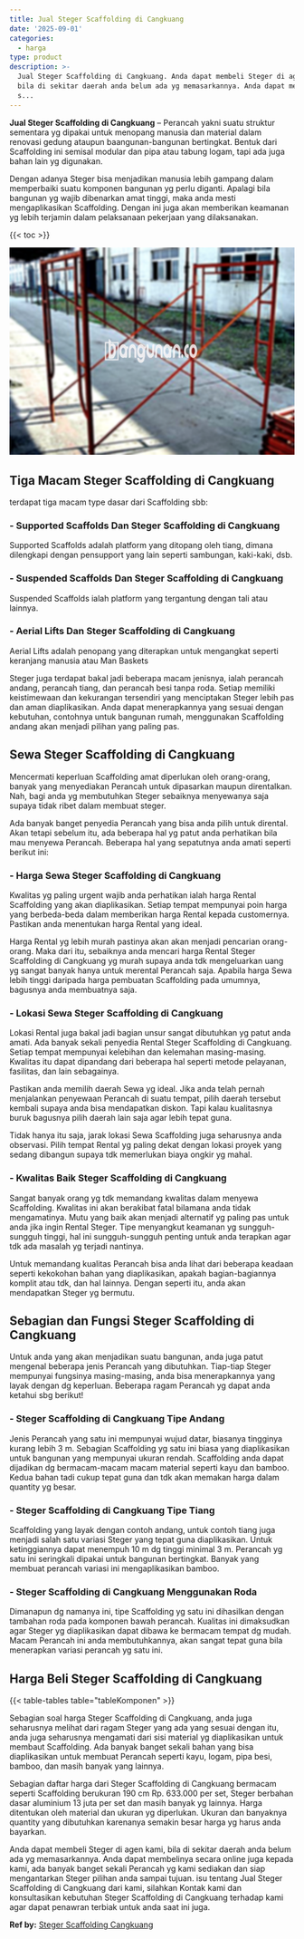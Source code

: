 ```yaml
---
title: Jual Steger Scaffolding di Cangkuang
date: '2025-09-01'
categories:
  - harga
type: product
description: >-
  Jual Steger Scaffolding di Cangkuang. Anda dapat membeli Steger di agen kami,
  bila di sekitar daerah anda belum ada yg memasarkannya. Anda dapat membelinya
  s...
---
```


**Jual Steger Scaffolding di Cangkuang** – Perancah yakni suatu struktur sementara yg dipakai untuk menopang manusia dan material dalam renovasi gedung ataupun baangunan-bangunan bertingkat. Bentuk dari Scaffolding ini semisal modular dan pipa atau tabung logam, tapi ada juga bahan lain yg digunakan.

Dengan adanya Steger bisa menjadikan manusia lebih gampang dalam memperbaiki suatu komponen bangunan yg perlu diganti. Apalagi bila bangunan yg wajib dibenarkan amat tinggi, maka anda mesti mengaplikasikan Scaffolding. Dengan ini juga akan memberikan keamanan yg lebih terjamin dalam pelaksanaan pekerjaan yang dilaksanakan.

{{< toc >}}

![Jual Steger Scaffolding di Cangkuang](/images/sewa-scaffolding-steger-29.png)

## Tiga Macam Steger Scaffolding di Cangkuang

terdapat tiga macam type dasar dari Scaffolding sbb:

### \- Supported Scaffolds Dan Steger Scaffolding di Cangkuang

Supported Scaffolds adalah platform yang ditopang oleh tiang, dimana dilengkapi dengan pensupport yang lain seperti sambungan, kaki-kaki, dsb.

### \- Suspended Scaffolds Dan Steger Scaffolding di Cangkuang

Suspended Scaffolds ialah platform yang tergantung dengan tali atau lainnya.

### \- Aerial Lifts Dan Steger Scaffolding di Cangkuang

Aerial Lifts adalah penopang yang diterapkan untuk mengangkat seperti keranjang manusia atau Man Baskets

Steger juga terdapat bakal jadi beberapa macam jenisnya, ialah perancah andang, perancah tiang, dan perancah besi tanpa roda. Setiap memiliki keistimewaan dan kekurangan tersendiri yang menciptakan Steger lebih pas dan aman diaplikasikan. Anda dapat menerapkannya yang sesuai dengan kebutuhan, contohnya untuk bangunan rumah, menggunakan Scaffolding andang akan menjadi pilihan yang paling pas.

## Sewa Steger Scaffolding di Cangkuang

Mencermati keperluan Scaffolding amat diperlukan oleh orang-orang, banyak yang menyediakan Perancah untuk dipasarkan maupun direntalkan. Nah, bagi anda yg membutuhkan Steger sebaiknya menyewanya saja supaya tidak ribet dalam membuat steger.

Ada banyak banget penyedia Perancah yang bisa anda pilih untuk dirental. Akan tetapi sebelum itu, ada beberapa hal yg patut anda perhatikan bila mau menyewa Perancah. Beberapa hal yang sepatutnya anda amati seperti berikut ini:

### \- Harga Sewa Steger Scaffolding di Cangkuang

Kwalitas yg paling urgent wajib anda perhatikan ialah harga Rental Scaffolding yang akan diaplikasikan. Setiap tempat mempunyai poin harga yang berbeda-beda dalam memberikan harga Rental kepada customernya. Pastikan anda menentukan harga Rental yang ideal.

Harga Rental yg lebih murah pastinya akan akan menjadi pencarian orang-orang. Maka dari itu, sebaiknya anda mencari harga Rental Steger Scaffolding di Cangkuang yg murah supaya anda tdk mengeluarkan uang yg sangat banyak hanya untuk merental Perancah saja. Apabila harga Sewa lebih tinggi daripada harga pembuatan Scaffolding pada umumnya, bagusnya anda membuatnya saja.

### \- Lokasi Sewa Steger Scaffolding di Cangkuang

Lokasi Rental juga bakal jadi bagian unsur sangat dibutuhkan yg patut anda amati. Ada banyak sekali penyedia Rental Steger Scaffolding di Cangkuang. Setiap tempat mempunyai kelebihan dan kelemahan masing-masing. Kwalitas itu dapat dipandang dari beberapa hal seperti metode pelayanan, fasilitas, dan lain sebagainya.

Pastikan anda memilih daerah Sewa yg ideal. Jika anda telah pernah menjalankan penyewaan Perancah di suatu tempat, pilih daerah tersebut kembali supaya anda bisa mendapatkan diskon. Tapi kalau kualitasnya buruk bagusnya pilih daerah lain saja agar lebih tepat guna.

Tidak hanya itu saja, jarak lokasi Sewa Scaffolding juga seharusnya anda observasi. Pilih tempat Rental yg paling dekat dengan lokasi proyek yang sedang dibangun supaya tdk memerlukan biaya ongkir yg mahal.

### \- Kwalitas Baik Steger Scaffolding di Cangkuang

Sangat banyak orang yg tdk memandang kwalitas dalam menyewa Scaffolding. Kwalitas ini akan berakibat fatal bilamana anda tidak mengamatinya. Mutu yang baik akan menjadi alternatif yg paling pas untuk anda jika ingin Rental Steger. Tipe menyangkut keamanan yg sungguh-sungguh tinggi, hal ini sungguh-sungguh penting untuk anda terapkan agar tdk ada masalah yg terjadi nantinya.

Untuk memandang kualitas Perancah bisa anda lihat dari beberapa keadaan seperti kekokohan bahan yang diaplikasikan, apakah bagian-bagiannya komplit atau tdk, dan hal lainnya. Dengan seperti itu, anda akan mendapatkan Steger yg bermutu.

## Sebagian dan Fungsi Steger Scaffolding di Cangkuang

Untuk anda yang akan menjadikan suatu bangunan, anda juga patut mengenal beberapa jenis Perancah yang dibutuhkan. Tiap-tiap Steger mempunyai fungsinya masing-masing, anda bisa menerapkannya yang layak dengan dg keperluan. Beberapa ragam Perancah yg dapat anda ketahui sbg berikut!

### \- Steger Scaffolding di Cangkuang Tipe Andang

Jenis Perancah yang satu ini mempunyai wujud datar, biasanya tingginya kurang lebih 3 m. Sebagian Scaffolding yg satu ini biasa yang diaplikasikan untuk bangunan yang mempunyai ukuran rendah. Scaffolding anda dapat dijadikan dg bermacam-macam macam material seperti kayu dan bamboo. Kedua bahan tadi cukup tepat guna dan tdk akan memakan harga dalam quantity yg besar.

### \- Steger Scaffolding di Cangkuang Tipe Tiang

Scaffolding yang layak dengan contoh andang, untuk contoh tiang juga menjadi salah satu variasi Steger yang tepat guna diaplikasikan. Untuk ketinggiannya dapat menempuh 10 m dg tinggi minimal 3 m. Perancah yg satu ini seringkali dipakai untuk bangunan bertingkat. Banyak yang membuat perancah variasi ini mengaplikasikan bamboo.

### \- Steger Scaffolding di Cangkuang Menggunakan Roda

Dimanapun dg namanya ini, tipe Scaffolding yg satu ini dihasilkan dengan tambahan roda pada komponen bawah perancah. Kualitas ini dimaksudkan agar Steger yg diaplikasikan dapat dibawa ke bermacam tempat dg mudah. Macam Perancah ini anda membutuhkannya, akan sangat tepat guna bila menerapkan variasi perancah yg satu ini.

## Harga Beli Steger Scaffolding di Cangkuang

{{< table-tables table="tableKomponen" >}}

Sebagian soal harga Steger Scaffolding di Cangkuang, anda juga seharusnya melihat dari ragam Steger yang ada yang sesuai dengan itu, anda juga seharusnya mengamati dari sisi material yg diaplikasikan untuk membaut Scaffolding. Ada banyak banget sekali bahan yang bisa diaplikasikan untuk membuat Perancah seperti kayu, logam, pipa besi, bamboo, dan masih banyak yang lainnya.

Sebagian daftar harga dari Steger Scaffolding di Cangkuang bermacam seperti Scaffolding berukuran 190 cm Rp. 633.000 per set, Steger berbahan dasar aluminium 13 juta per set dan masih banyak yg lainnya. Harga ditentukan oleh material dan ukuran yg diperlukan. Ukuran dan banyaknya quantity yang dibutuhkan karenanya semakin besar harga yg harus anda bayarkan.

Anda dapat membeli Steger di agen kami, bila di sekitar daerah anda belum ada yg memasarkannya. Anda dapat membelinya secara online juga kepada kami, ada banyak banget sekali Perancah yg kami sediakan dan siap mengantarkan Steger pilihan anda sampai tujuan. isu tentang Jual Steger Scaffolding di Cangkuang dari kami, silahkan Kontak kami dan konsultasikan kebutuhan Steger Scaffolding di Cangkuang terhadap kami agar dapat penawran terbiak untuk anda saat ini juga.

**Ref by:** [Steger Scaffolding Cangkuang](https://id.wikipedia.org/wiki/Steger)
